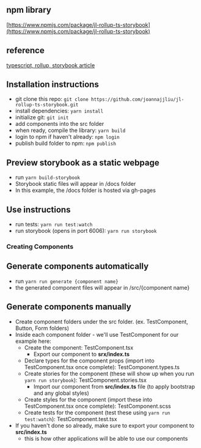 ## npm library

[https://www.npmjs.com/package/jl-rollup-ts-storybook](https://www.npmjs.com/package/jl-rollup-ts-storybook)

## reference

[typescript, rollup, storybook article](https://blog.harveydelaney.com/creating-your-own-react-component-library/)

## Installation instructions

- git clone this repo: `git clone https://github.com/joannajjliu/jl-rollup-ts-storybook.git`
- install dependencies: `yarn install`
- initialize git: `git init`
- add components into the src folder
- when ready, compile the library: `yarn build`
- login to npm if haven't already: `npm login`
- publish build folder to npm: `npm publish`

## Preview storybook as a static webpage

- run `yarn build-storybook`
- Storybook static files will appear in /docs folder
- In this example, the /docs folder is hosted via gh-pages

## Use instructions

- run tests: `yarn run test:watch`
- run storybook (opens in port 6006): `yarn run storybook`

### Creating Components

## Generate components automatically

- run `yarn run generate {component name}`
- the generated component files will appear in /src/{component name}

## Generate components manually

- Create component folders under the src folder. (ex. TestComponent, Button, Form folders)
- Inside each component folder - we'll use TestComponent for our example here:
  - Create the component: TestComponent.tsx
    - Export our component to **srx/index.ts**
  - Declare types for the component props (import into TestComponent.tsx once complete): TestComponent.types.ts
  - Create stories for the component (these will show up when you run `yarn run storybook`): TestComponent.stories.tsx
    - Import our component from **src/index.ts** file (to apply bootstrap and any global styles)
  - Create styles for the component (import these into TestComponent.tsx once complete): TestComponent.scss
  - Create tests for the component (test these using `yarn run test:watch`): TestComponent.test.tsx
- If you haven't done so already, make sure to export your component to **src/index.ts**
  - this is how other applications will be able to use our components
